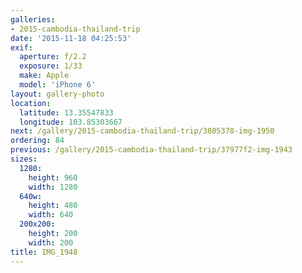 ```yaml
---
galleries:
- 2015-cambodia-thailand-trip
date: '2015-11-18 04:25:53'
exif:
  aperture: f/2.2
  exposure: 1/33
  make: Apple
  model: 'iPhone 6'
layout: gallery-photo
location:
  latitude: 13.35547833
  longitude: 103.85303667
next: /gallery/2015-cambodia-thailand-trip/3805378-img-1950
ordering: 84
previous: /gallery/2015-cambodia-thailand-trip/37977f2-img-1943
sizes:
  1280:
    height: 960
    width: 1280
  640w:
    height: 480
    width: 640
  200x200:
    height: 200
    width: 200
title: IMG_1948
---
```

